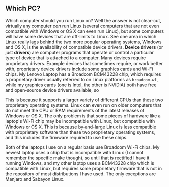 ## Which PC?

Which computer should you run Linux on? Well the answer is not clear-cut, virtually any computer *can* run Linux (several computers that are not even compatible with Windows or OS X can even run Linux), but some computers will have some devices that are off-limits to Linux. See one area in which Linux really lags behind the two more popular operating systems, Windows and OS X, is the availability of compatible device drivers. **Device drivers** (or just **drivers**) are computer programs that operate or control a particular type of device that is attached to a computer. Many devices require proprietary drivers. Example devices that sometimes require, or work better with, proprietary device drivers include some graphics cards and Wi-Fi chips. My Lenovo Laptop has a Broadcom BCM43228 chip, which requires a proprietary driver usually referred to on Linux platforms as `broadcom-wl`, while my graphics cards (one is Intel, the other is NVIDIA) both have free and open-source device drivers available, so

This is because it supports a larger variety of different CPUs than these two proprietary operating systems. Linux can even run on older computers that do not meet the CPU or RAM requirements of the latest releases of Windows or OS X. The only problem is that some pieces of hardware like a laptop's Wi-Fi chip may be incompatible with Linux, but compatible with Windows or OS X. This is because by-and-large Linux is less compatible with proprietary software than these two proprietary operating systems, and this includes the firmware required to use these chips.

Both of the laptops I use on a regular basis use Broadcom Wi-Fi chips. My newest laptop uses a chip that is incompatible with Linux (I cannot remember the specific make though), so until that is rectified I have it running Windows, and my other laptop uses a BCM43228 chip which is compatible with Linux, but requires some proprietary firmware that is not in the repository of most distributions I have used. The only exceptions are Manjaro and Sabayon Linux.
